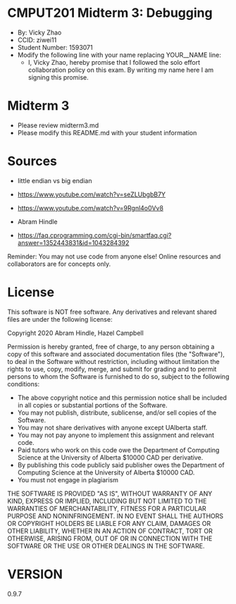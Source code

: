 # CMPUT201 Midterm 3: Debugging

* By: Vicky Zhao
* CCID: ziwei11
* Student Number: 1593071
* Modify the following line with your name replacing YOUR__NAME line: 
    * I, Vicky Zhao, hereby promise that I followed the solo effort collaboration policy on this exam. By writing my name here I am signing this promise.

# Midterm 3

* Please review midterm3.md
* Please modify this README.md with your student information 

# Sources
* little endian vs big endian
* https://www.youtube.com/watch?v=seZLUbgbB7Y
* https://www.youtube.com/watch?v=9Rgnl4o0Vv8

* Abram Hindle
* https://faq.cprogramming.com/cgi-bin/smartfaq.cgi?answer=1352443831&id=1043284392

Reminder: You may not use code from anyone else! Online resources and collaborators are for concepts only.

# License

This software is NOT free software. Any derivatives and relevant shared files are under the following license:

Copyright 2020 Abram Hindle, Hazel Campbell

Permission is hereby granted, free of charge, to any person obtaining a copy of this software and associated documentation files (the "Software"), to deal in the Software without restriction, including without limitation the rights to use, copy, modify, merge, and submit for grading and to permit persons to whom the Software is furnished to do so, subject to the following conditions:

* The above copyright notice and this permission notice shall be included in all copies or substantial portions of the Software.
* You may not publish, distribute, sublicense, and/or sell copies of the Software.
* You may not share derivatives with anyone except UAlberta staff.
* You may not pay anyone to implement this assignment and relevant code.
* Paid tutors who work on this code owe the Department of Computing Science at the University of Alberta $10000 CAD per derivative.
* By publishing this code publicly said publisher owes the Department of Computing Science at the University of Alberta $10000 CAD.
* You must not engage in plagiarism 

THE SOFTWARE IS PROVIDED "AS IS", WITHOUT WARRANTY OF ANY KIND, EXPRESS OR IMPLIED, INCLUDING BUT NOT LIMITED TO THE WARRANTIES OF MERCHANTABILITY, FITNESS FOR A PARTICULAR PURPOSE AND NONINFRINGEMENT. IN NO EVENT SHALL THE AUTHORS OR COPYRIGHT HOLDERS BE LIABLE FOR ANY CLAIM, DAMAGES OR OTHER LIABILITY, WHETHER IN AN ACTION OF CONTRACT, TORT OR OTHERWISE, ARISING FROM, OUT OF OR IN CONNECTION WITH THE SOFTWARE OR THE USE OR OTHER DEALINGS IN THE SOFTWARE.

# VERSION

0.9.7
